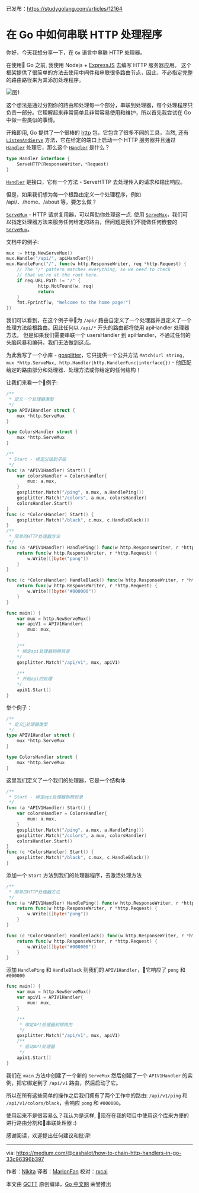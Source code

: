 已发布：https://studygolang.com/articles/12164

# 在 Go 中如何串联 HTTP 处理程序

你好，今天我想分享一下，在 `Go` 语言中串联 HTTP 处理器。

在使用 Go 之前, 我使用 Nodejs + [ExpressJS](http://expressjs.com/en/4x/api.html) 去编写 HTTP 服务器应用。 这个框架提供了很简单的方法去使用中间件和串联很多路由节点，因此，不必指定完整的路由路径来为其添加处理程序。

![图1](https://raw.githubusercontent.com/studygolang/gctt-images/master/chain-http-hanlders/1.png)

这个想法是通过分割你的路由和处理每一个部分，串联到处理器，每个处理程序只负责一部分。它理解起来非常简单且非常容易使用和维护，所以首先我尝试在 Go 中做一些类似的事情。

开箱即用, Go 提供了一个很棒的 [http](https://golang.org/pkg/net/http) 包，它包含了很多不同的工具，当然, 还有 [`ListenAndServe`](https://golang.org/pkg/net/http/#ListenAndServe) 方法，它在给定的端口上启动一个 HTTP 服务器并且通过 [``Handler``](https://golang.org/pkg/net/http/#Handler) 处理它，那么这个 [`Handler`](https://golang.org/pkg/net/http/#Handler) 是什么？

```go
type Handler interface {
	ServeHTTP(ResponseWriter，*Request)
}
```

[`Handler`](https://golang.org/pkg/net/http/#Handler) 是接口，它有一个方法 - ServeHTTP 去处理传入的请求和输出响应。

但是，如果我们想为每一个根路由定义一个处理程序，例如 /api/、/home、/about 等，要怎么做？

[`ServeMux`](https://golang.org/pkg/net/http/#ServeMux) - HTTP 请求复用器，可以帮助你处理这一点. 使用 [`ServeMux`](https://golang.org/pkg/net/http/#ServeMux)，我们可以指定处理器方法来服务任何给定的路由，但问题是我们不能做任何嵌套的 [`ServeMux`](https://golang.org/pkg/net/http/#ServeMux)。

文档中的例子:

```go
mux := http.NewServeMux()
mux.Handle("/api/", apiHandler{})
mux.HandleFunc("/", func(w http.ResponseWriter, req *http.Request) {
	// The "/" pattern matches everything, so we need to check
	// that we're at the root here.
	if req.URL.Path != "/" {
			http.NotFound(w, req)
			return
	}
	fmt.Fprintf(w, "Welcome to the home page!")
})
```

我们可以看到，在这个例子中为 `/api/` 路由自定义了一个处理器并且定义了一个处理方法给根路由。因此任何以 `/api/*` 开头的路由都将使用 apiHandler 处理器方法。 但是如果我们需要串联一个 usersHandler 到 apiHandler，不通过任何的头脑风暴和编码，我们无法做到这点。

为此我写了一个小库 - [gosplitter](https://github.com/goncharovnikita/gosplitter)，它只提供一个公共方法 `Match(url string, mux *http.ServeMux, http.Handler|http.HandlerFunc|interface{})` - 他匹配给定的路由部分和处理器、处理方法或你给定的任何结构！

让我们来看一个例子:

```go
/**
 * 定义一个处理器类型
 */
type APIV1Handler struct {
	mux *http.ServeMux
}

type ColorsHandler struct {
	mux *http.ServeMux
}

/**
 * Start - 绑定父级到子级
 */
func (a *APIV1Handler) Start() {
	var colorsHandler = ColorsHandler{
		mux: a.mux,
	}
	gosplitter.Match("/ping", a.mux, a.HandlePing())
	gosplitter.Match("/colors", a.mux, colorsHandler)
	colorsHandler.Start()
}
func (c *ColorsHandler) Start() {
	gosplitter.Match("/black", c.mux, c.HandleBlack())
}
/**
 * 简单的HTTP处理器方法
 */
func (a *APIV1Handler) HandlePing() func(w http.ResponseWriter, r *http.Request) {
	return func(w http.ResponseWriter, r *http.Request) {
		w.Write([]byte("pong"))
	}
}

func (c *ColorsHandler) HandleBlack() func(w http.ResponseWriter, r *http.Request) {
	return func(w http.ResponseWriter, r *http.Request) {
		w.Write([]byte("#000000"))
	}
}

func main() {
	var mux = http.NewServeMux()
	var apiV1 = APIV1Handler{
		mux: mux,
	}

	/**
	* 绑定api处理器到根目录
	*/
	gosplitter.Match("/api/v1", mux, apiV1)
	
	/**
	* 开始api的处理
	*/
	apiV1.Start()
}
```

举个例子：

```go
/**
 * 定义处理器类型
 */
type APIV1Handler struct {
	mux *http.ServeMux
}

type ColorsHandler struct {
	mux *http.ServeMux
}
```

这里我们定义了一个我们的处理器，它是一个结构体

```go
/**
 * Start - 绑定api处理器到根目录
 */
func (a *APIV1Handler) Start() {
	var colorsHandler = ColorsHandler{
		mux: a.mux,
	}
	gosplitter.Match("/ping", a.mux, a.HandlePing())
	gosplitter.Match("/colors", a.mux, colorsHandler)
	colorsHandler.Start()
}
func (c *ColorsHandler) Start() {
	gosplitter.Match("/black", c.mux, c.HandleBlack())
}
```

添加一个 ``Start`` 方法到我们的处理器程序，去激活处理方法

```go
/**
 * 简单的HTTP处理器方法
 */
func (a *APIV1Handler) HandlePing() func(w http.ResponseWriter, r *http.Request) {
	return func(w http.ResponseWriter, r *http.Request) {
		w.Write([]byte("pong"))
	}
}

func (c *ColorsHandler) HandleBlack() func(w http.ResponseWriter, r *http.Request) {
	return func(w http.ResponseWriter, r *http.Request) {
		w.Write([]byte("#000000"))
	}
}
```

添加 `HandlePing` 和 `HandleBlack` 到我们的 `APIV1Handler`，它响应了 `pong` 和 `#000000`

```go
func main() {
	var mux = http.NewServeMux()
	var apiV1 = APIV1Handler{
		mux: mux,
	}

	/**
	 * 绑定API处理器到根路由
	 */
	gosplitter.Match("/api/v1", mux, apiV1)
	/**
	 * 启动API处理器
	 */
	apiV1.Start()
}
```

我们在 `main` 方法中创建了一个新的 `ServeMux` 然后创建了一个 `APIV1Handler` 的实例，把它绑定到了 `/api/v1` 路由，然后启动了它。

所以在所有这些简单的操作之后我们拥有了两个工作中的路由: `/api/v1/ping` 和 `/api/v1/colors/black`，会响应 `pong` 和 `#000000`。

使用起来不是很容易么？我认为是这样, 现在在我的项目中使用这个库来方便的进行路由分割和串联处理器 :)

<!-- Thanks for reading! Any suggestions and critiques are welcome! -->

感谢阅读，欢迎提出任何建议和批评!

----------------

via: https://medium.com/@cashalot/how-to-chain-http-handlers-in-go-33c96396b397

作者：[Nikita](https://medium.com/@cashalot)
译者：[MarlonFan](https://github.com/MarlonFan)
校对：[rxcai](https://github.com/rxcai)

本文由 [GCTT](https://github.com/studygolang/GCTT) 原创编译，[Go 中文网](https://studygolang.com/) 荣誉推出
